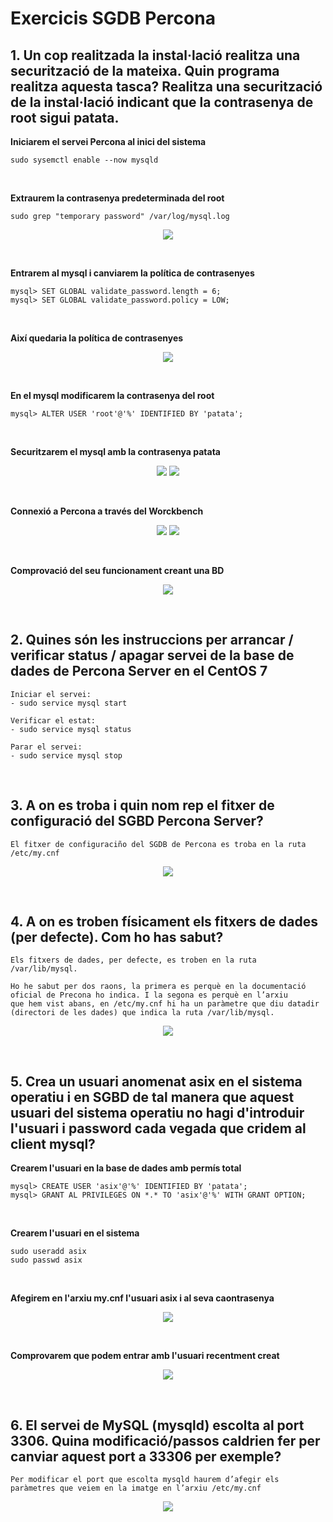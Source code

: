 # Exercicis SGDB Percona

## 1.	Un cop realitzada la instal·lació realitza una securització de la mateixa. Quin programa realitza aquesta tasca? Realitza una securització de la instal·lació indicant que la contrasenya de root sigui patata.

**Iniciarem el servei Percona al inici del sistema**
```
sudo sysemctl enable --now mysqld
```
<br />

**Extraurem la contrasenya predeterminada del root**
```
sudo grep "temporary password" /var/log/mysql.log
```
<p align="center">
 <img src="https://user-images.githubusercontent.com/61474788/154856256-19f71c76-2854-4cc3-a0ec-1bc535092caa.png">
</p>

<br />

**Entrarem al mysql i canviarem la política de contrasenyes**
```
mysql> SET GLOBAL validate_password.length = 6;
mysql> SET GLOBAL validate_password.policy = LOW;
```

<br />

**Així quedaria la política de contrasenyes**

<p align="center">
 <img src="https://user-images.githubusercontent.com/61474788/154857424-c28e83ff-8912-4b01-87a7-b54f789b9d25.png">
</p>

<br />

**En el mysql modificarem la contrasenya del root**
```
mysql> ALTER USER 'root'@'%' IDENTIFIED BY 'patata';
```

<br />

**Securitzarem el mysql amb la contrasenya patata**
<p align="center">
 <img src="https://user-images.githubusercontent.com/61474788/154856831-6bcbdc0c-f9da-4cad-8954-90297a5e04a9.png">
 <img src="https://user-images.githubusercontent.com/61474788/154856833-f8d8190e-b644-4a59-993e-407ac6574f60.png">
</p>

<br />

**Connexió a Percona a través del Worckbench**

<p align="center">
 <img src="https://user-images.githubusercontent.com/61474788/154857329-b6c52744-1bd5-4501-9fd4-f97486bf0d0b.png">
 <img src="https://user-images.githubusercontent.com/61474788/154857344-edee468f-b2d9-49d7-8c93-6cefa46a7e56.png">
</p>

<br />
  
**Comprovació del seu funcionament creant una BD**
<p align="center">
 <img src="https://user-images.githubusercontent.com/61474788/154857072-26f36b52-15b6-493e-abcc-45fda9675840.png">
</p>

<br />

## 2.	Quines són les instruccions per arrancar / verificar status / apagar servei de la base de dades de Percona Server en el CentOS 7

```
Iniciar el servei:
- sudo service mysql start

Verificar el estat:
- sudo service mysql status

Parar el servei:
- sudo service mysql stop

```

<br />

## 3.	A on es troba i quin nom rep el fitxer de configuració del SGBD Percona Server?

```
El fitxer de configuraciño del SGDB de Percona es troba en la ruta /etc/my.cnf
```
<p align="center">
 <img src="https://user-images.githubusercontent.com/61474788/154857662-8095b7c3-acd5-4049-8ecc-c9d382f4ee20.png">
</p>

<br />


## 4.	A on es troben físicament els fitxers de dades (per defecte). Com ho has sabut?

```
Els fitxers de dades, per defecte, es troben en la ruta /var/lib/mysql.

Ho he sabut per dos raons, la primera es perquè en la documentació oficial de Precona ho indica. I la segona es perquè en l’arxiu 
que hem vist abans, en /etc/my.cnf hi ha un paràmetre que diu datadir (directori de les dades) que indica la ruta /var/lib/mysql.
```
<p align="center">
 <img src="https://user-images.githubusercontent.com/61474788/154857720-8da5136b-126f-459b-a4af-90b450362259.png">
</p>

<br />

## 5.	Crea un usuari anomenat asix en el sistema operatiu i en SGBD de tal manera que aquest usuari del sistema operatiu no hagi d'introduir l'usuari i password cada vegada que cridem al client mysql?

**Crearem l'usuari en la base de dades amb permís total**
```
mysql> CREATE USER 'asix'@'%' IDENTIFIED BY 'patata';
mysql> GRANT AL PRIVILEGES ON *.* TO 'asix'@'%' WITH GRANT OPTION;
```

<br />

**Crearem l'usuari en el sistema**
```
sudo useradd asix
sudo passwd asix
```

<br />

**Afegirem en l'arxiu my.cnf l'usuari asix i al seva caontrasenya**
<p align="center">
 <img src="https://user-images.githubusercontent.com/61474788/154857861-70cfbed2-ca18-4685-ae32-aa5bcb1a2aa0.png">
</p>

<br />

**Comprovarem que podem entrar amb l'usuari recentment creat**
<p align="center">
 <img src="https://user-images.githubusercontent.com/61474788/154858090-1de4acb7-6ec2-40c7-b3fb-a84426aa1a98.png">
</p>

<br />


## 6.	El servei de MySQL (mysqld) escolta al port 3306. Quina modificació/passos caldrien fer per canviar aquest port a 33306 per exemple?
```
Per modificar el port que escolta mysqld haurem d’afegir els paràmetres que veiem en la imatge en l’arxiu /etc/my.cnf
```
<p align="center">
 <img src="https://user-images.githubusercontent.com/61474788/154858133-238da988-ba1e-4eaa-bbfc-7af5013d7ddb.png">
</p>

<br />




